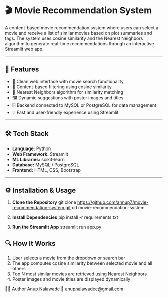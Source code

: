 # 🎬 Movie Recommendation System

A content-based movie recommendation system where users can select a movie and receive a list of similar movies based on plot summaries and tags. The system uses cosine similarity and the Nearest Neighbors algorithm to generate real-time recommendations through an interactive Streamlit web app.

---

## 🚀 Features

- 🔎 Clean web interface with movie search functionality
- 🎯 Content-based filtering using cosine similarity
- 🧠 Nearest Neighbors algorithm for similarity matching
- 🖼️ Dynamic suggestions with poster images and titles
- 🗄️ Backend connected to MySQL or PostgreSQL for data management
- 💡 Fast and user-friendly experience using Streamlit

---

## 🛠️ Tech Stack

- **Language:** Python  
- **Web Framework:** Streamlit  
- **ML Libraries:** scikit-learn  
- **Database:** MySQL / PostgreSQL  
- **Frontend:** HTML, CSS, Bootstrap

---

## ⚙️ Installation & Usage

1. **Clone the Repository**
git clone https://github.com/annup7/movie-recommendation-system.git
cd movie-recommendation-system

2. **Install Dependencies**
pip install -r requirements.txt

3. **Run the Streamlit App**
streamlit run app.py

## 🔍 How It Works

1. User selects a movie from the dropdown or search bar
2. The app computes cosine similarity between selected movie and all others
3. Top N most similar movies are retrieved using Nearest Neighbors
4. Poster images and movie titles are displayed dynamically

👨‍💻 Author
Anup Nalawade
📧 anupnalawadee@gmail.com

